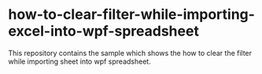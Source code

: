 # how-to-clear-filter-while-importing-excel-into-wpf-spreadsheet
This repository contains the sample which shows the how to clear the filter while importing sheet into wpf spreadsheet.
